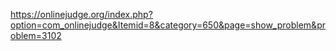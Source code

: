 https://onlinejudge.org/index.php?option=com_onlinejudge&Itemid=8&category=650&page=show_problem&problem=3102